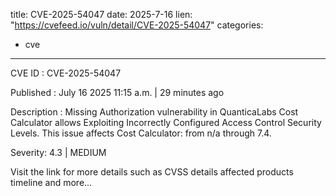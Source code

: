  
title: CVE-2025-54047
date: 2025-7-16
lien: "https://cvefeed.io/vuln/detail/CVE-2025-54047"
categories:
  - cve
---

CVE ID : CVE-2025-54047

Published :  July 16
2025
11:15 a.m. | 29 minutes ago

Description : Missing Authorization vulnerability in QuanticaLabs Cost Calculator allows Exploiting Incorrectly Configured Access Control Security Levels. This issue affects Cost Calculator: from n/a through 7.4.

Severity: 4.3 | MEDIUM

Visit the link for more details
such as CVSS details
affected products
timeline
and more...
